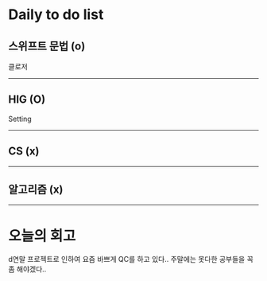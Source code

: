 # Daily to do list
## 스위프트 문법 (o)   
클로저
- - -
## HIG (O)   
Setting
-- - -
## CS (x)   

- - -
## 알고리즘 (x)   

---------
# 오늘의 회고
d연말 프로젝트로 인하여 요즘 바쁘게 QC를 하고 있다.. 주말에는 못다한 공부들을 꼭 좀 해야겠다.. 
